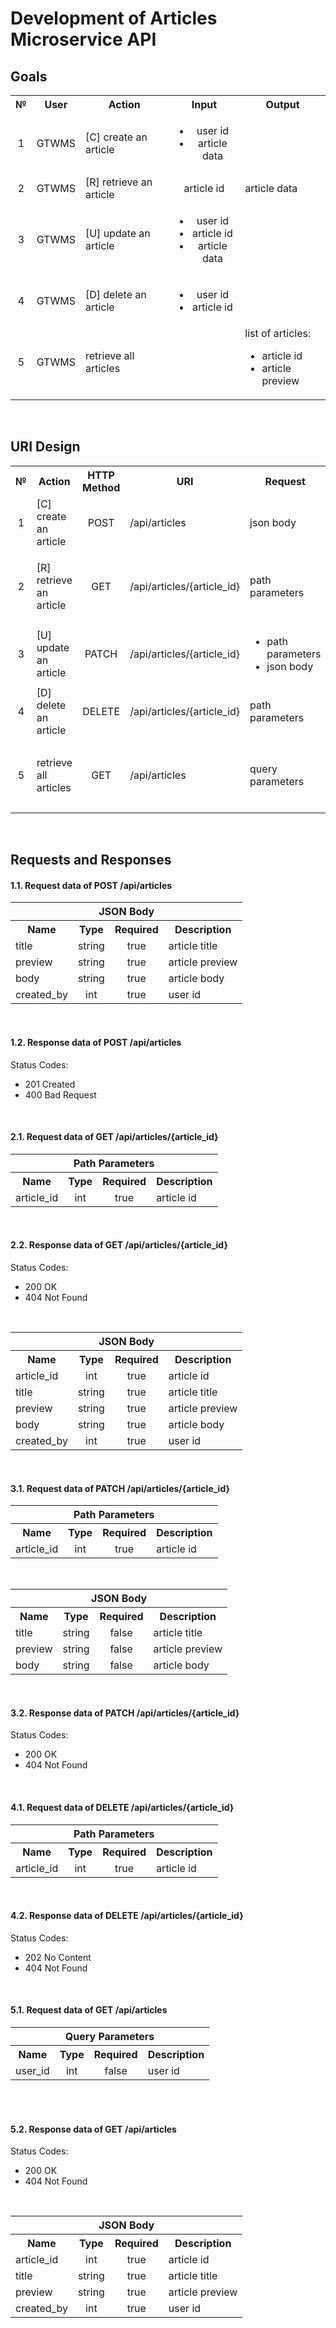 # Development of Articles Microservice API

## Goals

<table>
  <tbody>
    <tr>
      <th align="center">№</th>
      <th align="center">User</th>
      <th align="center">Action</th>
      <th align="center">Input</th>
      <th align="center">Output</th>
    </tr>
    <tr>
      <td align="center">1</td>
      <td align="center">GTWMS</td>
      <td>[C] create an article</td>
      <td align="center">
        <ul>
          <li>user id</li>
          <li>article data</li>
        </ul>
      </td>
      <td></td>
    </tr>
    <tr>
      <td align="center">2</td>
      <td align="center">GTWMS</td>
      <td>[R] retrieve an article</td>
      <td align="center">article id</td>
      <td>article data</td>
    </tr>
    <tr>
      <td align="center">3</td>
      <td align="center">GTWMS</td>
      <td>[U] update an article</td>
      <td align="center">
        <ul>
          <li>user id</li>
          <li>article id</li>
          <li>article data</li>
        </ul>
      </td>
      <td></td>
    </tr>
    <tr>
      <td align="center">4</td>
      <td align="center">GTWMS</td>
      <td>[D] delete an article</td>
      <td align="center">
        <ul>
          <li>user id</li>
          <li>article id</li>
        </ul>
      </td>
      <td></td>
    </tr>
    <tr>
      <td align="center">5</td>
      <td align="center">GTWMS</td>
      <td>retrieve all articles</td>
      <td align="center"></td>
      <td>list of articles:
        <ul>
          <li>article id</li>
          <li>article preview</li>
        </ul>
      </td>
    </tr>
  </tbody>
</table>
<br />

## URI Design

<table>
  <tbody>
    <tr>
      <th align="center">№</th>
      <th align="center">Action</th>
      <th align="center">HTTP Method</th>
      <th align="center">URI</th>
      <th align="center">Request</th>
      <th align="center">Response</th>
    </tr>
    <tr>
      <td align="center">1</td>
      <td>[C] create an article</td>
      <td align="center">POST</td>
      <td>/api/articles</td>
      <td>json body</td>
      <td>status code</td>
    </tr>
    <tr>
      <td align="center">2</td>
      <td>[R] retrieve an article</td>
      <td align="center">GET</td>
      <td>/api/articles/{article_id}</td>
      <td>path parameters</td>
      <td>
        <ul>
          <li>json body</li>
          <li>status code</li>
        </ul>
      </td>
    </tr>
    <tr>
      <td align="center">3</td>
      <td>[U] update an article</td>
      <td align="center">PATCH</td>
      <td>/api/articles/{article_id}</td>
      <td>
        <ul>
          <li>path parameters</li>
          <li>json body</li>
        </ul>
      </td>
      <td>status code</td>
    </tr>
    <tr>
      <td align="center">4</td>
      <td>[D] delete an article</td>
      <td align="center">DELETE</td>
      <td>/api/articles/{article_id}</td>
      <td>path parameters</td>
      <td>status code</td>
    </tr>
    <tr>
      <td align="center">5</td>
      <td>retrieve all articles</td>
      <td align="center">GET</td>
      <td>/api/articles</td>
      <td>query parameters</td>
      <td>
        <ul>
          <li>json body</li>
          <li>status code</li>
        </ul>
      </td>
    </tr>
  </tbody>
</table>
<br />

## Requests and Responses

#### 1.1. Request data of POST /api/articles

<table>
  <tbody>
    <tr>
      <th colspan="4">JSON Body</th>
    </tr>
    <tr>
      <th align="center">Name</th>
      <th align="center">Type</th>
      <th align="center">Required</th>
      <th align="center">Description</th>
    </tr>
    <tr>
      <td>title</td>
      <td align="center">string</td>
      <td align="center">true</td>
      <td>article title</td>
    </tr>
    <tr>
      <td>preview</td>
      <td align="center">string</td>
      <td align="center">true</td>
      <td>article preview</td>
    </tr>
    <tr>
      <td>body</td>
      <td align="center">string</td>
      <td align="center">true</td>
      <td>article body</td>
    </tr>
    <tr>
      <td>created_by</td>
      <td align="center">int</td>
      <td align="center">true</td>
      <td>user id</td>
    </tr>
  </tbody>
</table>
<br />

#### 1.2. Response data of POST /api/articles

Status Codes:
  * 201 Created
  * 400 Bad Request
<br />

#### 2.1. Request data of GET /api/articles/{article_id}

<table>
  <tbody>
    <tr>
      <th colspan="4">Path Parameters</th>
    </tr>
    <tr>
      <th align="center">Name</th>
      <th align="center">Type</th>
      <th align="center">Required</th>
      <th align="center">Description</th>
    </tr>
    <tr>
      <td>article_id</td>
      <td align="center">int</td>
      <td align="center">true</td>
      <td>article id</td>
    </tr>
  </tbody>
</table>
<br />

#### 2.2. Response data of GET /api/articles/{article_id}

Status Codes:
  * 200 OK
  * 404 Not Found
<br />

<table>
  <tbody>
    <tr>
      <th colspan="4">JSON Body</th>
    </tr>
    <tr>
      <th align="center">Name</th>
      <th align="center">Type</th>
      <th align="center">Required</th>
      <th align="center">Description</th>
    </tr>
    <tr>
      <td>article_id</td>
      <td align="center">int</td>
      <td align="center">true</td>
      <td>article id</td>
    </tr>
    <tr>
      <td>title</td>
      <td align="center">string</td>
      <td align="center">true</td>
      <td>article title</td>
    </tr>
    <tr>
      <td>preview</td>
      <td align="center">string</td>
      <td align="center">true</td>
      <td>article preview</td>
    </tr>
    <tr>
      <td>body</td>
      <td align="center">string</td>
      <td align="center">true</td>
      <td>article body</td>
    </tr>
    <tr>
      <td>created_by</td>
      <td align="center">int</td>
      <td align="center">true</td>
      <td>user id</td>
    </tr>
  </tbody>
</table>
<br />

#### 3.1. Request data of PATCH /api/articles/{article_id}

<table>
  <tbody>
    <tr>
      <th colspan="4">Path Parameters</th>
    </tr>
    <tr>
      <th align="center">Name</th>
      <th align="center">Type</th>
      <th align="center">Required</th>
      <th align="center">Description</th>
    </tr>
    <tr>
      <td>article_id</td>
      <td align="center">int</td>
      <td align="center">true</td>
      <td>article id</td>
    </tr>
  </tbody>
</table>
<br />

<table>
  <tbody>
    <tr>
      <th colspan="4">JSON Body</th>
    </tr>
    <tr>
      <th align="center">Name</th>
      <th align="center">Type</th>
      <th align="center">Required</th>
      <th align="center">Description</th>
    </tr>
    <tr>
      <td>title</td>
      <td align="center">string</td>
      <td align="center">false</td>
      <td>article title</td>
    </tr>
    <tr>
      <td>preview</td>
      <td align="center">string</td>
      <td align="center">false</td>
      <td>article preview</td>
    </tr>
    <tr>
      <td>body</td>
      <td align="center">string</td>
      <td align="center">false</td>
      <td>article body</td>
    </tr>
  </tbody>
</table>
<br />

#### 3.2. Response data of PATCH /api/articles/{article_id}

Status Codes:
  * 200 OK
  * 404 Not Found
<br />

#### 4.1. Request data of DELETE /api/articles/{article_id}

<table>
  <tbody>
    <tr>
      <th colspan="4">Path Parameters</th>
    </tr>
    <tr>
      <th align="center">Name</th>
      <th align="center">Type</th>
      <th align="center">Required</th>
      <th align="center">Description</th>
    </tr>
    <tr>
      <td>article_id</td>
      <td align="center">int</td>
      <td align="center">true</td>
      <td>article id</td>
    </tr>
  </tbody>
</table>
<br />

#### 4.2. Response data of DELETE /api/articles/{article_id}

Status Codes:
  * 202 No Content
  * 404 Not Found
<br />

#### 5.1. Request data of GET /api/articles

<table>
  <tbody>
    <tr>
      <th colspan="4">Query Parameters</th>
    </tr>
    <tr>
      <th align="center">Name</th>
      <th align="center">Type</th>
      <th align="center">Required</th>
      <th align="center">Description</th>
    </tr>
    <tr>
      <td>user_id</td>
      <td align="center">int</td>
      <td align="center">false</td>
      <td>user id</td>
    </tr>
  </tbody>
</table>
<br />
<br />

#### 5.2. Response data of GET /api/articles

Status Codes:
  * 200 OK
  * 404 Not Found
<br />

<table>
  <tbody>
    <tr>
      <th colspan="4">JSON Body</th>
    </tr>
    <tr>
      <th align="center">Name</th>
      <th align="center">Type</th>
      <th align="center">Required</th>
      <th align="center">Description</th>
    </tr>
    <tr>
      <td>article_id</td>
      <td align="center">int</td>
      <td align="center">true</td>
      <td>article id</td>
    </tr>
    <tr>
      <td>title</td>
      <td align="center">string</td>
      <td align="center">true</td>
      <td>article title</td>
    </tr>
    <tr>
      <td>preview</td>
      <td align="center">string</td>
      <td align="center">true</td>
      <td>article preview</td>
    </tr>
    <tr>
      <td>created_by</td>
      <td align="center">int</td>
      <td align="center">true</td>
      <td>user id</td>
    </tr>
  </tbody>
</table>
<br />
